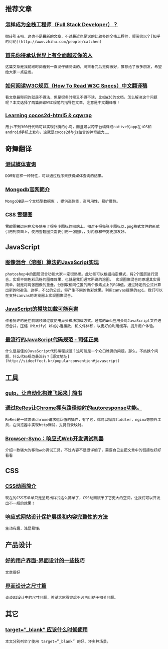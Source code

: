
## 推荐文章

### [怎样成为全栈工程师（Full Stack Developer）？](http://www.laurencegellert.com/2012/08/what-is-a-full-stack-developer/)

    抛砖引玉吧，这也不是最新的文章，不过最近也是说的比较多的全栈工程师，顺带给以个[知乎的讨论](http://www.zhihu.com/people/catchen)

### [首先你得承认世界上有全面超过你的人](http://www.cnblogs.com/woostundy/p/3339827.html)

    这篇文章是我前段时间看到一直没仔细阅读的，周末看完后觉得很好，推荐给了很多朋友，希望给大家一点启发。

### [如何阅读W3C规范（How To Read W3C Specs）中文翻译稿](http://www.chinaw3c.org/archives/420/)

    看文章最郁闷的就是不得法，但是很多时候又不得不读，比如W3C的文档。怎么解决这个问题呢？本文选择了两篇阅读W3C规范的指导性文章，注意是中文翻译哦！

### [Learning cocos2d-html5 & cqwrap](http://akira-cn.github.io/cqwrap/)

    用js不到300行代码可以实现扑腾的小鸟，而且可以跨平台编译成native的app在iOS和android手机上发布，这就是cocos2d与js结合的神奇能力……

## 奇舞翻译

### [测试媒体查询](https://developer.mozilla.org/zh-CN/docs/Web/Guide/CSS/Testing_media_queries)

    DOM有这样一种特性，可以通过程序来获得媒体查询的结果。

### [Mongodb官网简介](http://www.75team.com/archives/666)

    MongoDB是一个文档型数据库 ，提供高性能，高可用性，易扩展性。

### [CSS 雪碧图](https://developer.mozilla.org/zh-CN/docs/Web/Guide/CSS/CSS_Image_Sprites)

    雪碧图被运用在众多使用了很多小图标的网站上。相对于把每张小图标以.png格式文件的形式引用到页面上，使用雪碧图只需要引用一张图片，对内存和带宽更加友好。

## JavaScript

### [图像混合（溶图）算法的JavaScript实现](http://www.cssha.com/javascript-image-blending-algorithm)

    photoshop中的图层混合功能大家一定很熟悉。此功能可以根据指定模式，将2个图层进行混合，实现不同色彩风格的图像效果，也就是我们通常所说的溶图。 实现图像混合的原理其实很简单，就是将两张图像的重叠，分别取相同位置的两个像素点上的RGB值，通过特定的公式计算出新的RGB值，这样，不公的公式，将产生不同的色彩效果。利用canvas提供的api，我们可以在支持canvas的浏览器上实现图像混合。

### [JavaScript的模块加载可能有害](http://ourjs.com/detail/53020ca7a396846e6b000028)

    作者批评的是在前端领域过度使用异步模块加载方式。通常的Web应用会对JavaScript文件进行合并，压缩（Minify）以减小连接数，和文件体积，以更好的利用缓存，提升用户体验。

### [最流行的JavaScript代码规范 - 司徒正美](http://www.cnblogs.com/rubylouvre/p/3554871.html)

    什么是最佳的JavaScript代码编程规范？这可能是一个众口难调的问题。那么，不妨换个问题，什么代码规范最流行？[源文地址](http://sideeffect.kr/popularconvention#javascript)

## 工具

### [gulp，让自动化构建飞起来 | 简书](http://jianshu.io/p/182d25df610b)

### [通过ReRes让Chrome拥有路径映射的autoresponse功能。](http://www.cssha.com/reres)

    ReRes是一款求该chrome请求返回值的插件，有了它，你可以抛弃fiddler，nginx等额外工具，在浏览器中实现http调试，支持目录映射。

### [Browser-Sync：响应式Web开发调试利器](http://www.alloyteam.com/2014/02/browser-sync-responsive-web-development-and-debugging-tool/)

    介绍一款强大的移动web调试工具，不过内容不是很详细了，需要自己去把文章中的链接也好好看看

## CSS

### [CSS动画简介](http://www.ruanyifeng.com/blog/2014/02/css_transition_and_animation.html)

    现在的CSS不单单只是呈现出样式这么简单了，CSS动画赋予了它更大的空间，让我们可以开发出不一般的效果！

### [响应式网站设计保护层级和内容完整性的方法](http://mp.weixin.qq.com/s?__biz=MzA3NTIzMzIxNQ==&mid=200027378&idx=1&sn=04c7393008395a0ff045515f50271553#rd)

    生动有趣，浅显易懂。

## 产品设计

### [好的用户界面-界面设计的一些技巧](http://www.cnblogs.com/Wayou/p/goodui.html)

    文章很好

### [界面设计之尺寸篇](http://www.zcool.com.cn/article/ZNjUzODg=.html#4008873-tsina-1-26557-118145f13ac66c2f89dae0a17c951083)

    谈谈UI设计中的尺寸问题，希望大家看完后不必再纠结于相关问题。

## 其它

### [target=”_blank” 应该什么时候使用](http://css-tricks.com/use-target_blank/)

    本文分别列举了使用 target=”_blank” 的好、坏多种场景。
